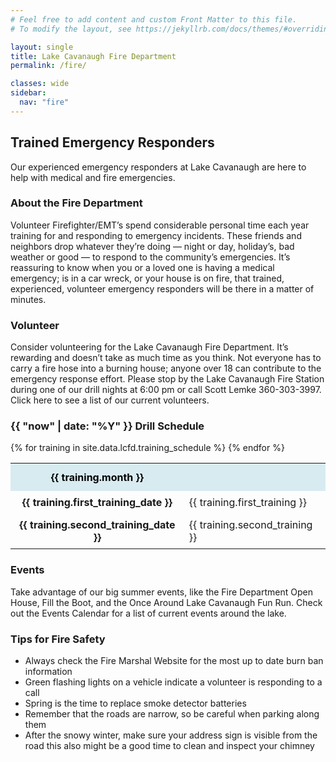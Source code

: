 ```yaml
---
# Feel free to add content and custom Front Matter to this file.
# To modify the layout, see https://jekyllrb.com/docs/themes/#overriding-theme-defaults

layout: single
title: Lake Cavanaugh Fire Department
permalink: /fire/

classes: wide
sidebar:
  nav: "fire"
---
```

<style>
#training {
  border-collapse: collapse;
  width: 100%;
}

#training td, #training th {
  border: 0px solid #ddd;
  padding: 8px;
}

#training tr:hover {background-color: #ddd;}

#training th {
  padding-top: 12px;
  padding-bottom: 12px;
  text-align: left;
  background-color: #D8EBF1;
  color: black;
}

</style>
## Trained Emergency Responders
Our experienced emergency responders at Lake Cavanaugh are here to help with medical and fire emergencies.

### About the Fire Department
Volunteer Firefighter/EMT’s spend considerable personal time each year training for and responding to emergency incidents. These friends and neighbors drop whatever they’re doing — night or day, holiday’s, bad weather or good — to respond to the community’s emergencies. It’s reassuring to know when you or a loved one is having a medical emergency; is in a car wreck, or your house is on fire, that trained, experienced, volunteer emergency responders will be there in a matter of minutes.

### Volunteer
Consider volunteering for the Lake Cavanaugh Fire Department. It’s rewarding and doesn’t take as much time as you think. Not everyone has to carry a fire hose into a burning house; anyone over 18 can contribute to the emergency response effort. Please stop by the Lake Cavanaugh Fire Station during one of our drill nights at 6:00 pm or call Scott Lemke 360-303-3997. Click here to see a list of our current volunteers.

### {{ "now" | date: "%Y" }} Drill Schedule

<table id="training">
  {% for training in site.data.lcfd.training_schedule %}
  <tr>
    <th style="text-align: center">{{ training.month }}</th>
    <th class="title"></th>
  </tr>
    <td style="text-align: center"><b>{{ training.first_training_date }}</b></td>
    <td>{{ training.first_training }}</td>
  <tr>
    <td style="text-align: center"><b>{{ training.second_training_date }}</b></td>
    <td>{{ training.second_training }}</td>
  </tr>
  {% endfor %}
</table>

### Events
Take advantage of our big summer events, like the Fire Department Open House, Fill the Boot, and the Once Around Lake Cavanaugh Fun Run. Check out the Events Calendar for a list of current events around the lake.

### Tips for Fire Safety
* Always check the Fire Marshal Website for the most up to date burn ban information
* Green flashing lights on a vehicle indicate a volunteer is responding to a call
* Spring is the time to replace smoke detector batteries
* Remember that the roads are narrow, so be careful when parking along them
* After the snowy winter, make sure your address sign is visible from the road this also might be a good time to clean and inspect your chimney